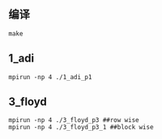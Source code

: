 ## 编译
```shell
make
```
## 1_adi
```shell
mpirun -np 4 ./1_adi_p1
```

## 3_floyd
```shell
mpirun -np 4 ./3_floyd_p3 ##row wise 
mpirun -np 4 ./3_floyd_p3_1 ##block wise 
```
